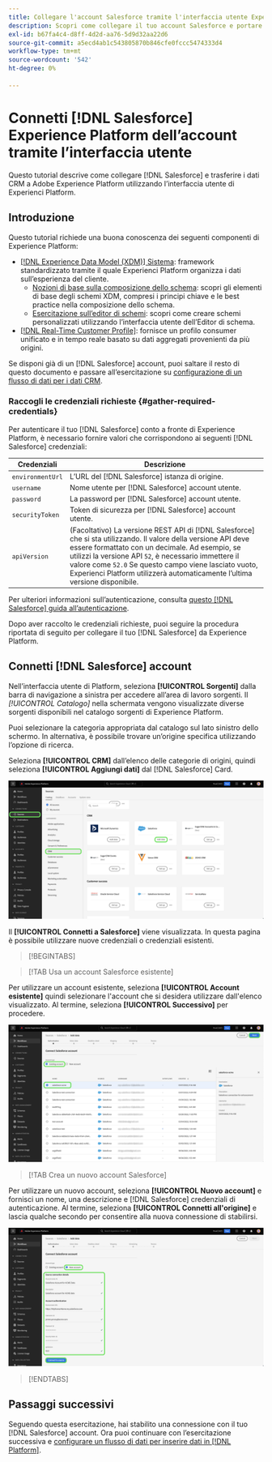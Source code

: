 ```yaml
---
title: Collegare l'account Salesforce tramite l'interfaccia utente Experienci Platform
description: Scopri come collegare il tuo account Salesforce e portare i tuoi dati di gestione delle relazioni con i clienti a Experience Platform utilizzando l’interfaccia utente di.
exl-id: b67fa4c4-d8ff-4d2d-aa76-5d9d32aa22d6
source-git-commit: a5ecd4ab1c543805870b846cfe0fccc5474333d4
workflow-type: tm+mt
source-wordcount: '542'
ht-degree: 0%

---
```


# Connetti [!DNL Salesforce] Experience Platform dell’account tramite l’interfaccia utente

Questo tutorial descrive come collegare [!DNL Salesforce] e trasferire i dati CRM a Adobe Experience Platform utilizzando l’interfaccia utente di Experienci Platform.

## Introduzione

Questo tutorial richiede una buona conoscenza dei seguenti componenti di Experience Platform:

* [[!DNL Experience Data Model (XDM)] Sistema](../../../../../xdm/home.md): framework standardizzato tramite il quale Experienci Platform organizza i dati sull’esperienza del cliente.
   * [Nozioni di base sulla composizione dello schema](../../../../../xdm/schema/composition.md): scopri gli elementi di base degli schemi XDM, compresi i principi chiave e le best practice nella composizione dello schema.
   * [Esercitazione sull’editor di schemi](../../../../../xdm/tutorials/create-schema-ui.md): scopri come creare schemi personalizzati utilizzando l’interfaccia utente dell’Editor di schema.
* [[!DNL Real-Time Customer Profile]](../../../../../profile/home.md): fornisce un profilo consumer unificato e in tempo reale basato su dati aggregati provenienti da più origini.

Se disponi già di un [!DNL Salesforce] account, puoi saltare il resto di questo documento e passare all’esercitazione su [configurazione di un flusso di dati per i dati CRM](../../dataflow/crm.md).

### Raccogli le credenziali richieste {#gather-required-credentials}

Per autenticare il tuo [!DNL Salesforce] conto a fronte di Experience Platform, è necessario fornire valori che corrispondono ai seguenti [!DNL Salesforce] credenziali:

| Credenziali | Descrizione |
| --- | --- |
| `environmentUrl` | L’URL del [!DNL Salesforce] istanza di origine. |
| `username` | Nome utente per [!DNL Salesforce] account utente. |
| `password` | La password per [!DNL Salesforce] account utente. |
| `securityToken` | Token di sicurezza per [!DNL Salesforce] account utente. |
| `apiVersion` | (Facoltativo) La versione REST API di [!DNL Salesforce] che si sta utilizzando. Il valore della versione API deve essere formattato con un decimale. Ad esempio, se utilizzi la versione API `52`, è necessario immettere il valore come `52.0` Se questo campo viene lasciato vuoto, Experienci Platform utilizzerà automaticamente l’ultima versione disponibile. |

Per ulteriori informazioni sull’autenticazione, consulta [questo [!DNL Salesforce] guida all’autenticazione](https://developer.salesforce.com/docs/atlas.en-us.api_rest.meta/api_rest/quickstart_oauth.htm).

Dopo aver raccolto le credenziali richieste, puoi seguire la procedura riportata di seguito per collegare il tuo [!DNL Salesforce] da Experience Platform.

## Connetti [!DNL Salesforce] account

Nell’interfaccia utente di Platform, seleziona **[!UICONTROL Sorgenti]** dalla barra di navigazione a sinistra per accedere all’area di lavoro sorgenti. Il *[!UICONTROL Catalogo]* nella schermata vengono visualizzate diverse sorgenti disponibili nel catalogo sorgenti di Experience Platform.

Puoi selezionare la categoria appropriata dal catalogo sul lato sinistro dello schermo. In alternativa, è possibile trovare un’origine specifica utilizzando l’opzione di ricerca.

Seleziona **[!UICONTROL CRM]** dall’elenco delle categorie di origini, quindi seleziona **[!UICONTROL Aggiungi dati]** dal [!DNL Salesforce] Card.

![Catalogo delle sorgenti nell’interfaccia utente di Experienci Platform con la scheda sorgente Salesforce selezionata.](../../../../images/tutorials/create/salesforce/catalog.png)

Il **[!UICONTROL Connetti a Salesforce]** viene visualizzata. In questa pagina è possibile utilizzare nuove credenziali o credenziali esistenti.

>[!BEGINTABS]

>[!TAB Usa un account Salesforce esistente]

Per utilizzare un account esistente, seleziona **[!UICONTROL Account esistente]** quindi selezionare l&#39;account che si desidera utilizzare dall&#39;elenco visualizzato. Al termine, seleziona **[!UICONTROL Successivo]** per procedere.

![Elenco di account Salesforce autenticati già presenti nell’organizzazione.](../../../../images/tutorials/create/salesforce/existing.png)

>[!TAB Crea un nuovo account Salesforce]

Per utilizzare un nuovo account, seleziona **[!UICONTROL Nuovo account]** e fornisci un nome, una descrizione e [!DNL Salesforce] credenziali di autenticazione. Al termine, seleziona **[!UICONTROL Connetti all&#39;origine]** e lascia qualche secondo per consentire alla nuova connessione di stabilirsi.

![L’interfaccia in cui puoi creare un nuovo account Salesforce fornendo le credenziali di autenticazione appropriate.](../../../../images/tutorials/create/salesforce/new.png)

>[!ENDTABS]

## Passaggi successivi

Seguendo questa esercitazione, hai stabilito una connessione con il tuo [!DNL Salesforce] account. Ora puoi continuare con l’esercitazione successiva e [configurare un flusso di dati per inserire dati in [!DNL Platform]](../../dataflow/crm.md).
